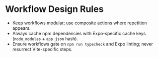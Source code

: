 # Workflow Design Rules

- Keep workflows modular; use composite actions where repetition appears.
- Always cache npm dependencies with Expo-specific cache keys (`node_modules` + `app.json` hash).
- Ensure workflows gate on `npm run typecheck` and Expo linting; never resurrect Vite-specific steps.
